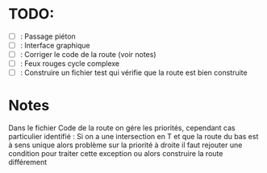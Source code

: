 # TODO:

- [ ] : Passage piéton
- [ ] : Interface graphique
- [ ] : Corriger le code de la route (voir notes)
- [ ] : Feux rouges cycle complexe
- [ ] : Construire un fichier test qui vérifie que la route est bien construite

# Notes

Dans le fichier Code de la route on gére les priorités, cependant cas particulier identifié : 
Si on a une intersection en T et que la route du bas est à sens unique alors problème sur la priorité à droite
il faut rejouter une condition pour traiter cette exception ou alors construire la route différement
